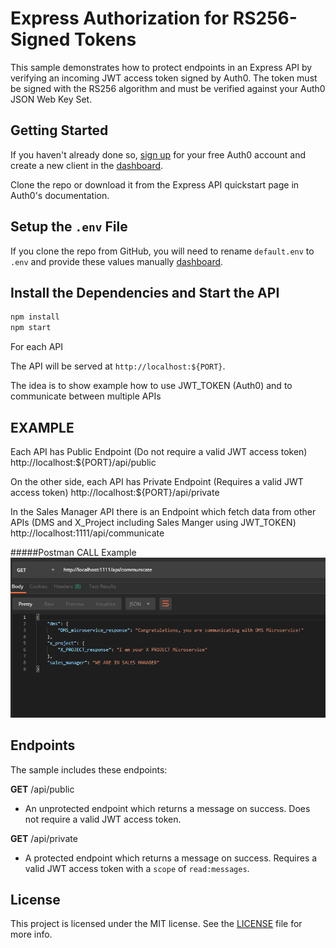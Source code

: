 # Express Authorization for RS256-Signed Tokens

This sample demonstrates how to protect endpoints in an Express API by verifying an incoming JWT access token signed by Auth0. The token must be signed with the RS256 algorithm and must be verified against your Auth0 JSON Web Key Set.

## Getting Started

If you haven't already done so, [sign up](https://auth0.com) for your free Auth0 account and create a new client in the [dashboard](https://manage.auth0.com).

Clone the repo or download it from the Express API quickstart page in Auth0's documentation.

## Setup the `.env` File

If you clone the repo from GitHub, you will need to rename `default.env` to `.env` and provide these values manually [dashboard](https://manage.auth0.com).

## Install the Dependencies and Start the API

```bash
npm install
npm start
```

For each API

The API will be served at `http://localhost:${PORT}`.

The idea is to show example how to use JWT_TOKEN (Auth0) and to communicate between multiple APIs

## EXAMPLE

Each API has Public Endpoint (Do not require a valid JWT access token)
http://localhost:${PORT}/api/public

On the other side, each API has Private Endpoint (Requires a valid JWT access token)
http://localhost:${PORT}/api/private

In the Sales Manager API there is an Endpoint which fetch data from other APIs (DMS and X_Project including Sales Manger using JWT_TOKEN)
http://localhost:1111/api/communicate

#####Postman CALL Example
![GitHub Logo](lib/images/example_communication.png)

## Endpoints

The sample includes these endpoints:

**GET** /api/public
* An unprotected endpoint which returns a message on success. Does not require a valid JWT access token.

**GET** /api/private
* A protected endpoint which returns a message on success. Requires a valid JWT access token with a `scope` of `read:messages`.

## License

This project is licensed under the MIT license. See the [LICENSE](LICENSE.txt) file for more info.

